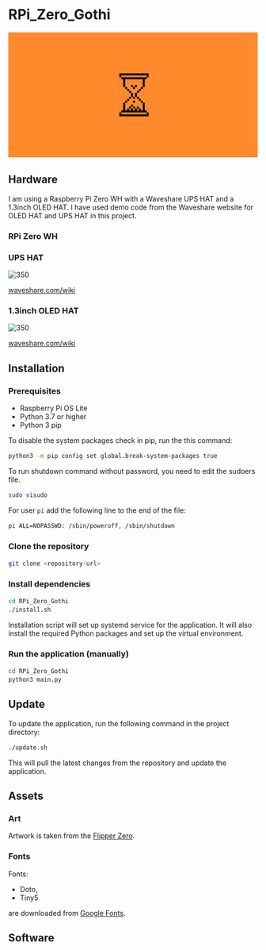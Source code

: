 # RPi_Zero_Gothi

![loading](./documentation/images/loading.png)

## Hardware

I am using a Raspberry Pi Zero WH with a Waveshare UPS HAT and a 1.3inch OLED HAT. I have used demo code from the Waveshare website for OLED HAT and UPS HAT in this project.

### RPi Zero WH


### UPS HAT

![350](https://www.waveshare.com/w/upload/thumb/0/0d/UPS-HAT-C-1.jpg/800px-UPS-HAT-C-1.jpg)

[waveshare.com/wiki](https://www.waveshare.com/wiki/UPS_HAT_(C))

### 1.3inch OLED HAT

![350](https://www.waveshare.com/w/upload/thumb/e/e3/1.3inch-OLED-HAT-1.jpg/600px-1.3inch-OLED-HAT-1.jpg)

[waveshare.com/wiki](https://www.waveshare.com/wiki/1.3inch_OLED_HAT)

## Installation

### Prerequisites
- Raspberry Pi OS Lite
- Python 3.7 or higher
- Python 3 pip

To disable the system packages check in pip, run the this command: 
```bash
python3 -m pip config set global.break-system-packages true
```

To run shutdown command without password, you need to edit the sudoers file.

```bash
sudo visudo
```

For user `pi` add the following line to the end of the file:

```bash
pi ALL=NOPASSWD: /sbin/poweroff, /sbin/shutdown
```

### Clone the repository
```bash
git clone <repository-url>
```

### Install dependencies
```bash
cd RPi_Zero_Gothi
./install.sh
```

Installation script will set up systemd service for the application. It will also install the required Python packages and set up the virtual environment.

### Run the application (manually)
```bash
cd RPi_Zero_Gothi
python3 main.py
```

## Update

To update the application, run the following command in the project directory:

```bash
./update.sh
```

This will pull the latest changes from the repository and update the application.

## Assets

### Art

Artwork is taken from the [Flipper Zero](https://github.com/flipperdevices/flipperzero-firmware/tree/dev).

### Fonts
Fonts:
- Doto, 
- Tiny5

are downloaded from [Google Fonts](https://fonts.google.com/).

## Software

